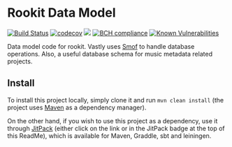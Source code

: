 Rookit Data Model
=================
[![Build Status](https://travis-ci.org/JPDSousa/rookit-data-model.svg?branch=master)](https://travis-ci.org/JPDSousa/rookit-data-model)
[![codecov](https://codecov.io/gh/JPDSousa/rookit-data-model/branch/master/graph/badge.svg)](https://codecov.io/gh/JPDSousa/rookit-data-model)
[![](https://jitpack.io/v/JPDSousa/rookit-data-model.svg)](https://jitpack.io/#JPDSousa/rookit-data-model)
[![BCH compliance](https://bettercodehub.com/edge/badge/JPDSousa/rookit-data-model?branch=master)](https://bettercodehub.com/)
[![Known Vulnerabilities](https://snyk.io/test/github/jpdsousa/rookit-data-model/badge.svg)](https://snyk.io/test/github/jpdsousa/rookit-data-model)

Data model code for rookit. Vastly uses [Smof](https://github.com/JPDSousa/mongo-obj-framework) to handle database operations.
Also, a useful database schema for music metadata related projects.

Install
-----
To install this project locally, simply clone it and run `mvn clean install` (the project uses [Maven](https://maven.apache.org/) as a dependency manager).

On the other hand, if you wish to use this project as a dependency, use it through [JitPack](https://jitpack.io/#JPDSousa/rookit-data-model) (either click on the link or in the JitPack badge at the top of this ReadMe), which is available for Maven, Graddle, sbt and leiningen.
